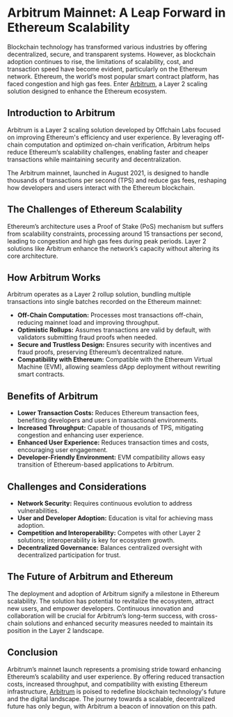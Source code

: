 # Arbitrum Mainnet: A Leap Forward in Ethereum Scalability

Blockchain technology has transformed various industries by offering decentralized, secure, and transparent systems. However, as blockchain adoption continues to rise, the limitations of scalability, cost, and transaction speed have become evident, particularly on the Ethereum network. Ethereum, the world’s most popular smart contract platform, has faced congestion and high gas fees. Enter [Arbitrum](https://arbitrum.io/), a Layer 2 scaling solution designed to enhance the Ethereum ecosystem.

## Introduction to Arbitrum

Arbitrum is a Layer 2 scaling solution developed by Offchain Labs focused on improving Ethereum's efficiency and user experience. By leveraging off-chain computation and optimized on-chain verification, Arbitrum helps reduce Ethereum’s scalability challenges, enabling faster and cheaper transactions while maintaining security and decentralization.

The Arbitrum mainnet, launched in August 2021, is designed to handle thousands of transactions per second (TPS) and reduce gas fees, reshaping how developers and users interact with the Ethereum blockchain.

## The Challenges of Ethereum Scalability

Ethereum’s architecture uses a Proof of Stake (PoS) mechanism but suffers from scalability constraints, processing around 15 transactions per second, leading to congestion and high gas fees during peak periods. Layer 2 solutions like Arbitrum enhance the network’s capacity without altering its core architecture.

## How Arbitrum Works

Arbitrum operates as a Layer 2 rollup solution, bundling multiple transactions into single batches recorded on the Ethereum mainnet:

- **Off-Chain Computation:** Processes most transactions off-chain, reducing mainnet load and improving throughput.
- **Optimistic Rollups:** Assumes transactions are valid by default, with validators submitting fraud proofs when needed.
- **Secure and Trustless Design:** Ensures security with incentives and fraud proofs, preserving Ethereum’s decentralized nature.
- **Compatibility with Ethereum:** Compatible with the Ethereum Virtual Machine (EVM), allowing seamless dApp deployment without rewriting smart contracts.

## Benefits of Arbitrum

- **Lower Transaction Costs:** Reduces Ethereum transaction fees, benefiting developers and users in transactional environments.
- **Increased Throughput:** Capable of thousands of TPS, mitigating congestion and enhancing user experience.
- **Enhanced User Experience:** Reduces transaction times and costs, encouraging user engagement.
- **Developer-Friendly Environment:** EVM compatibility allows easy transition of Ethereum-based applications to Arbitrum.

## Challenges and Considerations

- **Network Security:** Requires continuous evolution to address vulnerabilities.
- **User and Developer Adoption:** Education is vital for achieving mass adoption.
- **Competition and Interoperability:** Competes with other Layer 2 solutions; interoperability is key for ecosystem growth.
- **Decentralized Governance:** Balances centralized oversight with decentralized participation for trust.

## The Future of Arbitrum and Ethereum

The deployment and adoption of Arbitrum signify a milestone in Ethereum scalability. The solution has potential to revitalize the ecosystem, attract new users, and empower developers. Continuous innovation and collaboration will be crucial for Arbitrum’s long-term success, with cross-chain solutions and enhanced security measures needed to maintain its position in the Layer 2 landscape.

## Conclusion

Arbitrum’s mainnet launch represents a promising stride toward enhancing Ethereum’s scalability and user experience. By offering reduced transaction costs, increased throughput, and compatibility with existing Ethereum infrastructure, [Arbitrum](https://arbitrum.io/) is poised to redefine blockchain technology's future and the digital landscape. The journey towards a scalable, decentralized future has only begun, with Arbitrum a beacon of innovation on this path.